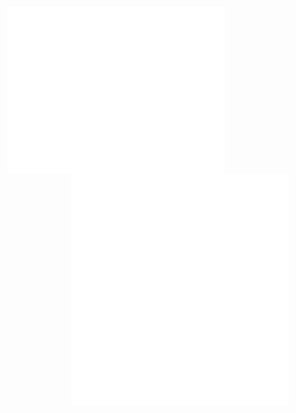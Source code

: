 [<img align="left" width="390" alt="🦑" src="github-metrics.svg">](#)
[<img align="right" width="390" alt="🦑" src="metrics.plugin.achievements.compact.svg">](#)
[<img align="right" width="390" alt="🦑" src="metrics.plugin.languages.indepth.svg">](#)
